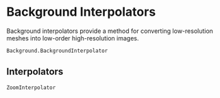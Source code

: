 # Background Interpolators

Background interpolators provide a method for converting low-resolution meshes into low-order high-resolution images.

```@docs
Background.BackgroundInterpolator
```

## Interpolators

```@docs
ZoomInterpolator
```
